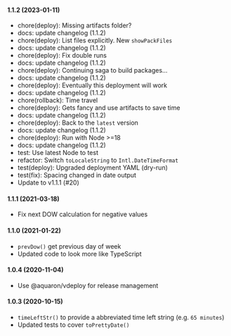 #### 1.1.2 (2023-01-11)

- chore(deploy): Missing artifacts folder?
- docs: update changelog (1.1.2)
- chore(deploy): List files explicitly. New `showPackFiles`
- docs: update changelog (1.1.2)
- chore(deploy): Fix double runs
- docs: update changelog (1.1.2)
- chore(deploy): Continuing saga to build packages...
- docs: update changelog (1.1.2)
- chore(deploy): Eventually this deployment will work
- docs: update changelog (1.1.2)
- chore(rollback): Time travel
- chore(deploy): Gets fancy and use artifacts to save time
- docs: update changelog (1.1.2)
- chore(deploy): Back to the `latest` version
- docs: update changelog (1.1.2)
- chore(deploy): Run with Node >=18
- docs: update changelog (1.1.2)
- test: Use latest Node to test
- refactor: Switch `toLocaleString` to `Intl.DateTimeFormat`
- test(deploy): Upgraded deployment YAML (dry-run)
- test(fix): Spacing changed in date output
- Update to v1.1.1 (#20)

#### 1.1.1 (2021-03-18)
- Fix next DOW calculation for negative values

#### 1.1.0 (2021-01-22)
- `prevDow()` get previous day of week
- Updated code to look more like TypeScript

#### 1.0.4 (2020-11-04)
- Use @aquaron/vdeploy for release management

#### 1.0.3 (2020-10-15)
- `timeLeftStr()` to provide a abbreviated time left string (e.g. `65 minutes`)
- Updated tests to cover `toPrettyDate()`

